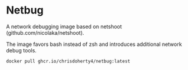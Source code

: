 # Netbug

A network debugging image based on netshoot (github.com/nicolaka/netshoot).

The image favors bash instead of zsh and introduces additional network debug tools.

```
docker pull ghcr.io/chrisdoherty4/netbug:latest
```